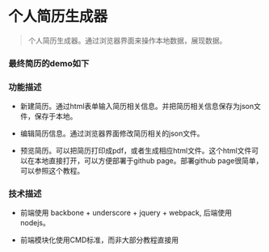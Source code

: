 # 个人简历生成器

> 个人简历生成器。通过浏览器界面来操作本地数据，展现数据。

### 最终简历的demo如下

### 功能描述

* 新建简历。通过html表单输入简历相关信息。并把简历相关信息保存为json文件，保存于本地。

* 编辑简历信息。通过浏览器界面修改简历相关的json文件。

* 预览简历。可以把简历打印成pdf，或者生成相应html文件。这个html文件可以在本地直接打开，可以方便部署于github page。部署github page很简单，可以参照这个教程。

### 技术描述

* 前端使用 backbone + underscore + jquery + webpack, 后端使用 nodejs。

* 前端模块化使用CMD标准，而非大部分教程直接用<script>引入。

* 前端使用ajax(使用jquery)收发数据。

* 后端使用express框架，用json存储数据。

### 使用方法

* clone本repo于本地。

* 在终端输入
```
npm install
npm start
```
安装依赖并开启。此时浏览器打开localhost:3000可以看到界面。

* 生成的json文件会最终放置于根目录的data文件夹。

* html静态文件会生成在output文件夹。该文件夹里的所有内容可以使用于github page。


